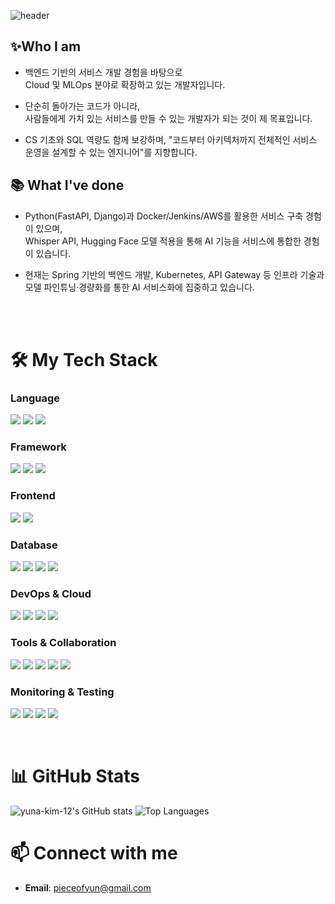 ![header](https://capsule-render.vercel.app/api?type=speech&color=gradient&height=300&section=header&text=Yunha%20Kim&fontSize=90&desc=경험과%20학습으로%20성장하는%20개발자%20김윤하입니다👋&descAlignY=75)


## ✨Who I am

- 백엔드 기반의 서비스 개발 경험을 바탕으로  
    Cloud 및 MLOps 분야로 확장하고 있는 개발자입니다.  

- 단순히 돌아가는 코드가 아니라,  
   사람들에게 가치 있는 서비스를 만들 수 있는 개발자가 되는 것이 제 목표입니다.

 - CS 기초와 SQL 역량도 함께 보강하며,
    "코드부터 아키텍처까지 전체적인 서비스 운영을 설계할 수 있는 엔지니어"를 지향합니다.

## 📚 What I've done

- Python(FastAPI, Django)과 Docker/Jenkins/AWS를 활용한 서비스 구축 경험이 있으며,  
    Whisper API, Hugging Face 모델 적용을 통해 AI 기능을 서비스에 통합한 경험이 있습니다.  

- 현재는 Spring 기반의 백엔드 개발, Kubernetes, API Gateway 등 인프라 기술과  
    모델 파인튜닝·경량화를 통한 AI 서비스화에 집중하고 있습니다.  

<br>
<br>


# 🛠️ My Tech Stack

### Language
<img src="https://img.shields.io/badge/Java-007396?style=for-the-badge&logo=openjdk&logoColor=white"> <img src="https://img.shields.io/badge/Python-3776AB?style=for-the-badge&logo=python&logoColor=white"> <img src="https://img.shields.io/badge/JavaScript-F7DF1E?style=for-the-badge&logo=javascript&logoColor=black">

### Framework
<img src="https://img.shields.io/badge/Spring_Boot-6DB33F?style=for-the-badge&logo=spring-boot&logoColor=white"> <img src="https://img.shields.io/badge/FastAPI-009688?style=for-the-badge&logo=fastapi&logoColor=white"> <img src="https://img.shields.io/badge/Django-092E20?style=for-the-badge&logo=django&logoColor=white">

### Frontend
<img src="https://img.shields.io/badge/React-61DAFB?style=for-the-badge&logo=react&logoColor=black"> <img src="https://img.shields.io/badge/Vue.js-4FC08D?style=for-the-badge&logo=vue.js&logoColor=white">

### Database
<img src="https://img.shields.io/badge/MySQL-4479A1?style=for-the-badge&logo=mysql&logoColor=white"> <img src="https://img.shields.io/badge/MariaDB-003545?style=for-the-badge&logo=mariadb&logoColor=white"> <img src="https://img.shields.io/badge/MongoDB-47A248?style=for-the-badge&logo=mongodb&logoColor=white"> <img src="https://img.shields.io/badge/Redis-DC382D?style=for-the-badge&logo=redis&logoColor=white">

### DevOps & Cloud
<img src="https://img.shields.io/badge/AWS-232F3E?style=for-the-badge&logo=amazon-aws&logoColor=white"> <img src="https://img.shields.io/badge/Docker-2496ED?style=for-the-badge&logo=docker&logoColor=white"> <img src="https://img.shields.io/badge/Jenkins-D24939?style=for-the-badge&logo=jenkins&logoColor=white"> <img src="https://img.shields.io/badge/Nginx-009639?style=for-the-badge&logo=nginx&logoColor=white">

### Tools & Collaboration
<img src="https://img.shields.io/badge/Git-F05032?style=for-the-badge&logo=git&logoColor=white"> <img src="https://img.shields.io/badge/GitHub-181717?style=for-the-badge&logo=github&logoColor=white"> <img src="https://img.shields.io/badge/GitLab-FC6D26?style=for-the-badge&logo=gitlab&logoColor=white"> <img src="https://img.shields.io/badge/Jira-0052CC?style=for-the-badge&logo=jira&logoColor=white"> <img src="https://img.shields.io/badge/Mattermost-0058CC?style=for-the-badge&logo=mattermost&logoColor=white">

### Monitoring & Testing
<img src="https://img.shields.io/badge/Prometheus-E6522C?style=for-the-badge&logo=prometheus&logoColor=white"> <img src="https://img.shields.io/badge/Grafana-F46800?style=for-the-badge&logo=grafana&logoColor=white"> <img src="https://img.shields.io/badge/Flower-A8E6CF?style=for-the-badge"> <img src="https://img.shields.io/badge/SonarQube-4E9BCD?style=for-the-badge&logo=sonarqube&logoColor=white">

<br>

# 📊 GitHub Stats

<!-- GitHub stats (e.g., using https://github.com/anuraghazra/github-readme-stats) -->
<img src="https://github-readme-stats.vercel.app/api?username=yuna-kim-12&show_icons=true&theme=default" alt="yuna-kim-12's GitHub stats" />
<img src="https://github-readme-stats.vercel.app/api/top-langs/?username=yuna-kim-12&layout=compact&theme=default" alt="Top Languages" />

<br>

# 📫 Connect with me
- **Email**: pieceofyun@gmail.com
